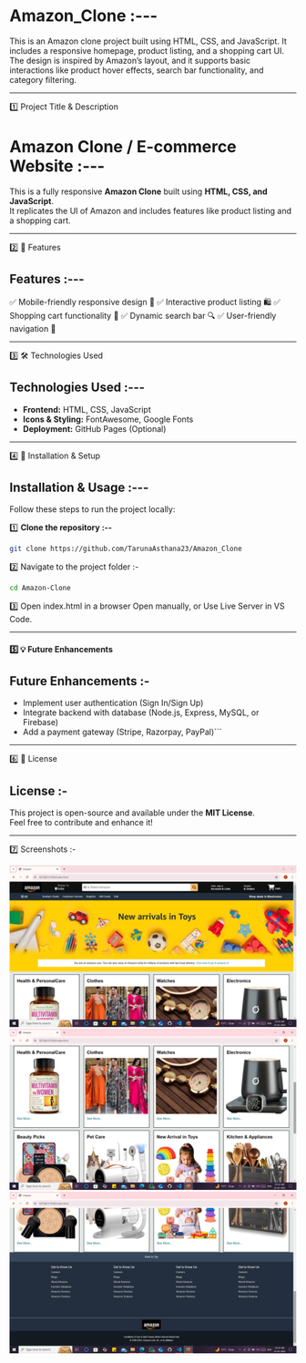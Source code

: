 # Amazon_Clone :---

This is an Amazon clone project built using HTML, CSS, and JavaScript.   It includes a responsive homepage, product listing, and a shopping cart UI.   The design is inspired by Amazon’s layout, and it supports basic interactions   like product hover effects, search bar functionality, and category filtering.

---

1️⃣ Project Title & Description

# Amazon Clone / E-commerce Website :--- 

This is a fully responsive **Amazon Clone** built using **HTML, CSS, and JavaScript**.  
It replicates the UI of Amazon and includes features like product listing and a shopping cart.

---

2️⃣ 📌 Features 

##  Features :---

✅ Mobile-friendly responsive design 📱
✅ Interactive product listing 🛍️
✅ Shopping cart functionality 🛒
✅ Dynamic search bar 🔍
✅ User-friendly navigation 🚀

---
 
3️⃣ 🛠️ Technologies Used

##  Technologies Used :---

- **Frontend:** HTML, CSS, JavaScript  
- **Icons & Styling:** FontAwesome, Google Fonts  
- **Deployment:** GitHub Pages (Optional)

---

4️⃣ 🔧 Installation & Setup

##  Installation & Usage :---

Follow these steps to run the project locally:

1️⃣ **Clone the repository :--**

```sh 
git clone https://github.com/TarunaAsthana23/Amazon_Clone

```

2️⃣ Navigate to the project folder :-
```sh 
cd Amazon-Clone
```

3️⃣ Open index.html in a browser
Open manually, or
Use Live Server in VS Code.


---

#### **5️⃣ 💡 Future Enhancements**
<!-- ```md -->
##  Future Enhancements :-
- Implement user authentication (Sign In/Sign Up)  
- Integrate backend with database (Node.js, Express, MySQL, or Firebase)  
- Add a payment gateway (Stripe, Razorpay, PayPal)```

---

6️⃣ 📜 License

##  License :-
This project is open-source and available under the **MIT License**.  
Feel free to contribute and enhance it! 

---

7️⃣ Screenshots :-


![Amazon Clone Screenshot](https://raw.githubusercontent.com/TarunaAsthana23/Amazon_Clone/main/Img/S1.png)
![Amazon Clone Screenshot](https://raw.githubusercontent.com/TarunaAsthana23/Amazon_Clone/main/Img/S2.png)
![Amazon Clone Screenshot](https://raw.githubusercontent.com/TarunaAsthana23/Amazon_Clone/main/Img/S3.png)
  